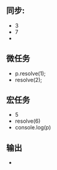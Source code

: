 ## 同步:
- 3
- 7
- 

## 微任务
- p.resolve(1);
- resolve(2);

## 宏任务
- 5
- resolve(6)
- console.log(p)

## 输出
- 